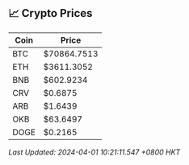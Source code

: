 ## 📈 Crypto Prices

| Coin | Price |
| ---- | ----- |
| BTC | $70864.7513 |
| ETH | $3611.3052 |
| BNB | $602.9234 |
| CRV | $0.6875 |
| ARB | $1.6439 |
| OKB | $63.6497 |
| DOGE | $0.2165 |

_Last Updated: 2024-04-01 10:21:11.547 +0800 HKT_